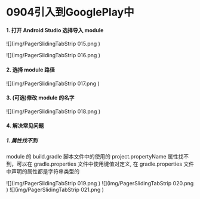 # 0904引入到GooglePlay中
#### 1. 打开 Android Studio 选择导入 module

![](img/PagerSlidingTabStrip 015.png )

![](img/PagerSlidingTabStrip 016.png )

#### 2. 选择 module 路径

![](img/PagerSlidingTabStrip 017.png )

#### 3. (可选)修改 module 的名字

![](img/PagerSlidingTabStrip 018.png )

#### 4. 解决常见问题

##### 1. 属性找不到
module 的 build.gradle 脚本文件中的使用的 project.propertyName 属性找不到，可以在 gradle.properties 文件中使用键值对定义, 在 gradle.properties 文件中声明的属性都是字符串类型的

![](img/PagerSlidingTabStrip 019.png )
![](img/PagerSlidingTabStrip 020.png )
![](img/PagerSlidingTabStrip 021.png )

